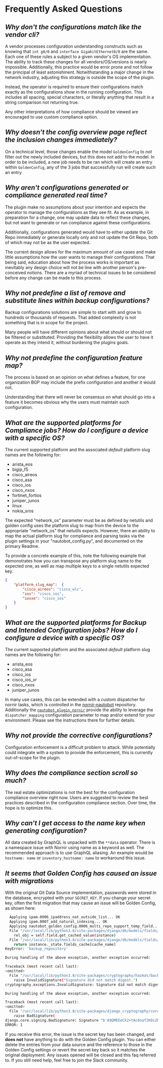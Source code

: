 # Frequently Asked Questions

## _Why don't the configurations match like the vendor cli?_

A vendor processes configuration understanding constructs such as knowing that `int g0/0` and `interface GigabitEthernet0/0` are the same. Each one of these rules a subject to a given vendor's OS implementation. The ability to track these changes for all vendors/OS/versions is nearly impossible. Additionally, this practice would be error prone and not follow the principal of least astonishment. Notwithstanding a major change in the network industry, adjusting this strategy is outside the scope of the plugin.

Instead, the operator is required to ensure their configurations match exactly as the configurations show in the running configuration. This includes all spacing, special characters, or literally anything that result in a string comparison not returning true.

Any other interpretations of how compliance should be viewed are encouraged to use custom compliance option.

## _Why doesn't the config overview page reflect the inclusion changes immediately?_

On a technical level, those changes enable the model `GoldenConfig` to *not* filter out the newly included devices, but this does not add to the model. In order to be included, a new job needs to be ran which will create an entry within `GoldenConfig`, any of the 3 jobs that successfully run will create such an entry.

## _Why aren't configurations generated or compliance generated real time?_

The plugin make no assumptions about your intention and expects the operator to manage the configurations as they see fit. As as example, in preparation for a change, one may update data to reflect these changes, but not want to generate or run compliance against these configurations.

Additionally, configurations generated would have to either update the Git Repo immediately or generate locally only and not update the Git Repo, both of which may not be as the user expected.

The current design allows for the maximum amount of use cases and make little assumptions how the user wants to manage their configurations. That being said, education about how the process works is important as inevitably any design choice will not be line with another person's pre-conceived notions. There are a myriad of technical issues to be considered before any change can be made to this process.

## _Why not predefine a list of remove and substitute lines within backup configurations?_

Backup configurations solutions are simple to start with and grow to hundreds or thousands of requests. That added complexity is not something that is in scope for the project.

Many people will have different opinions about what should or should not be filtered or substituted. Providing the flexibility allows the user to have it operate as they intend it, without burdening the plugins goals.

## _Why not predefine the configuration feature map?_

The process is based on an opinion on what defines a feature, for one organization BGP may include the prefix configuration and another it would not.

Understanding that there will never be consensus on what should go into a feature it becomes obvious why the users must maintain such configuration.

## _What are the supported platforms for Compliance jobs? How do I configure a device with a specific OS?_

The current supported platform and the associated *default* platform slug names are the following for:

* arista_eos
* bigip_f5
* cisco_aireos
* cisco_asa
* cisco_ios
* cisco_nxos
* fortinet_fortios
* juniper_junos
* linux
* nokia_sros

The expected "network_os" parameter must be as defined by netutils and golden config uses the platform slug to map from the device to the appropriate "network_os" that netutils expects. However, there an ability to map the actual platform slug for compliance and parsing tasks via the plugin settings in your "nautobot_config.py", and documented on the primary Readme.

To provide a concrete example of this, note the following example that demonstrates how you can transpose any platform slug name to the expected one, as well as map multiple keys to a single netutils expected key.
```json
{
    "platform_slug_map":  {
        "cisco_aireos": "cisco_wlc",
        "ios": "cisco_ios",
        "iosxe": "cisco_ios"
    }
}
```

## _What are the supported platforms for Backup and Intended Configuration jobs? How do I configure a device with a specific OS?_

The current supported platform and the associated *default* platform slug names are the following for:

* arista_eos
* cisco_asa
* cisco_ios
* cisco_ios_xr
* cisco_nxos
* juniper_junos

In many use cases, this can be extended with a custom dispatcher for nornir tasks, which is controlled in the [nornir-nautobot](https://github.com/nautobot/nornir-nautobot) repository. Additionally the [`nautobot_plugin_nornir`](https://pypi.org/project/nautobot-plugin-nornir/) provide the ability to leverage the `dispatcher_mapping` configuration parameter to map and/or extend for your environment. Please see the instructions there for further details.

## _Why not provide the corrective configurations?_

Configuration enforcement is a difficult problem to attack. While potentially could integrate with a system to provide the enforcement, this is currently out-of-scope for the plugin.

## _Why does the compliance section scroll so much?_

The real estate optimizations is not the best for the configuration compliance overview right now. Users are suggested to review the best practices described in the configuration compliance section. Over time, the hope is to optimize this.

## _Why can't I get access to the name key when generating configuration?_

All data created by GraphQL is unpacked with the `**data` operator. There is a namespace issue with Nornir using name as a keyword as well. The recommended approach is to use GraphQL aliasing. An example would be `hostname: name` or `inventory_hostname: name` to workaround this issue.

## _It seems that Golden Config has caused an issue with migrations_

With the original Git Data Source implementation, passwords were stored in the database, encrypted with your `SECRET_KEY`. If you change your secret key, often the first migration that may cause an issue will be Golden Config, as shown here:

```bash
  Applying ipam.0006_ipaddress_nat_outside_list... OK
  Applying ipam.0007_add_natural_indexing... OK
  Applying nautobot_golden_config.0006_multi_repo_support_temp_field...Traceback (most recent call last):
  File "/usr/local/lib/python3.8/site-packages/django/db/models/fields/related_descriptors.py", line 173, in __get__
    rel_obj = self.field.get_cached_value(instance)
  File "/usr/local/lib/python3.8/site-packages/django/db/models/fields/mixins.py", line 15, in get_cached_value
    return instance._state.fields_cache[cache_name]
KeyError: 'backup_repository'

During handling of the above exception, another exception occurred:

Traceback (most recent call last):
<omitted>
  File "/usr/local/lib/python3.8/site-packages/cryptography/hazmat/backends/openssl/hmac.py", line 85, in verify
    raise InvalidSignature("Signature did not match digest.")
cryptography.exceptions.InvalidSignature: Signature did not match digest.

During handling of the above exception, another exception occurred:

Traceback (most recent call last):
<omitted>
  File "/usr/local/lib/python3.8/site-packages/django_cryptography/core/signing.py", line 239, in unsign
    raise BadSignature(
django.core.signing.BadSignature: Signature "b'A9QMEEeCk2+tAc6naf2KDiZBvACNWGNHGMPJ/SHOYY8=\n'" does not match
ERROR: 1
```

If you receive this error, the issue is the secret key has been changed, and **does not** have anything to do with the Golden Config plugin. You can either delete the entries from your data source and the reference to those in the Golden Config settings or revert the secret key back so it matches the original deployment. Any issues opened will be closed and this faq referred to. If you still need help, feel free to join the Slack community.
